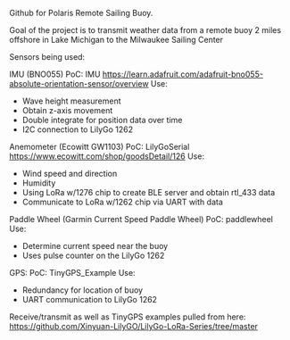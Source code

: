 Github for Polaris Remote Sailing Buoy.

Goal of the project is to transmit weather data from a remote buoy 2 miles offshore in Lake Michigan to the Milwaukee Sailing Center

Sensors being used:

IMU (BNO055) 
PoC: IMU 
https://learn.adafruit.com/adafruit-bno055-absolute-orientation-sensor/overview
Use: 
  - Wave height measurement
  - Obtain z-axis movement
  - Double integrate for position data over time
  - I2C connection to LilyGo 1262

Anemometer (Ecowitt GW1103)
PoC: LilyGoSerial
https://www.ecowitt.com/shop/goodsDetail/126
Use: 
  - Wind speed and direction
  - Humidity
  - Using LoRa w/1276 chip to create BLE server and obtain rtl_433 data
  - Communicate to LoRa w/1262 chip via UART with data

Paddle Wheel (Garmin Current Speed Paddle Wheel)
PoC: paddlewheel
Use:
  - Determine current speed near the buoy
  - Uses pulse counter on the LilyGo 1262

GPS:
PoC: TinyGPS_Example
Use: 
  - Redundancy for location of buoy
  - UART communication to LilyGo 1262

Receive/transmit as well as TinyGPS examples pulled from here:
https://github.com/Xinyuan-LilyGO/LilyGo-LoRa-Series/tree/master

